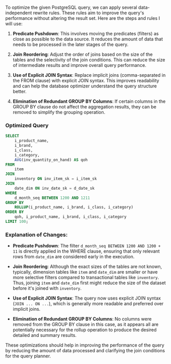 To optimize the given PostgreSQL query, we can apply several data-independent rewrite rules. These rules aim to improve the query's performance without altering the result set. Here are the steps and rules I will use:

1. **Predicate Pushdown**: This involves moving the predicates (filters) as close as possible to the data source. It reduces the amount of data that needs to be processed in the later stages of the query.

2. **Join Reordering**: Adjust the order of joins based on the size of the tables and the selectivity of the join conditions. This can reduce the size of intermediate results and improve overall query performance.

3. **Use of Explicit JOIN Syntax**: Replace implicit joins (comma-separated in the FROM clause) with explicit JOIN syntax. This improves readability and can help the database optimizer understand the query structure better.

4. **Elimination of Redundant GROUP BY Columns**: If certain columns in the GROUP BY clause do not affect the aggregation results, they can be removed to simplify the grouping operation.

### Optimized Query

```sql
SELECT 
    i_product_name,
    i_brand,
    i_class,
    i_category,
    AVG(inv_quantity_on_hand) AS qoh
FROM 
    item
JOIN 
    inventory ON inv_item_sk = i_item_sk
JOIN 
    date_dim ON inv_date_sk = d_date_sk
WHERE 
    d_month_seq BETWEEN 1200 AND 1211
GROUP BY 
    ROLLUP(i_product_name, i_brand, i_class, i_category)
ORDER BY 
    qoh, i_product_name, i_brand, i_class, i_category
LIMIT 100;
```

### Explanation of Changes:

- **Predicate Pushdown**: The filter `d_month_seq BETWEEN 1200 AND 1200 + 11` is directly applied in the WHERE clause, ensuring that only relevant rows from `date_dim` are considered early in the execution.

- **Join Reordering**: Although the exact sizes of the tables are not known, typically, dimension tables like `item` and `date_dim` are smaller or have more selective filters compared to transactional tables like `inventory`. Thus, joining `item` and `date_dim` first might reduce the size of the dataset before it's joined with `inventory`.

- **Use of Explicit JOIN Syntax**: The query now uses explicit JOIN syntax (`JOIN ... ON ...`), which is generally more readable and preferred over implicit joins.

- **Elimination of Redundant GROUP BY Columns**: No columns were removed from the GROUP BY clause in this case, as it appears all are potentially necessary for the rollup operation to produce the desired detailed and summary results.

These optimizations should help in improving the performance of the query by reducing the amount of data processed and clarifying the join conditions for the query planner.
